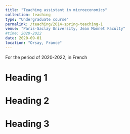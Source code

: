 ```yaml
---
title: "Teaching assistant in microeconomics"
collection: teaching
type: "Undergraduate course"
permalink: /teaching/2014-spring-teaching-1
venue: "Paris-Saclay University, Jean Monnet Faculty"
#time: 2020-2022
date: 2020-09-01
location: "Orsay, France"
---
```


For the period of 2020-2022, in French

Heading 1
======

Heading 2
======

Heading 3
======

